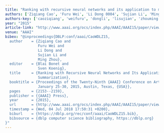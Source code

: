 ```yaml
---
title: "Ranking with recursive neural networks and its application to multi-document summarization"
authors: ['Ziqiang Cao', 'Furu Wei', 'Li Dong 0004', 'Sujian Li', 'Ming Zhou 0001']
authors-key: ['caoziqiang', 'weifuru', 'dongli', 'lisujian', 'zhouming']
year: "2015"
article-link: "http://www.aaai.org/ocs/index.php/AAAI/AAAI15/paper/view/9414"
venue: "AAAI"
bibex: "@inproceedings{DBLP:conf/aaai/CaoWDLZ15,
  author    = {Ziqiang Cao and
               Furu Wei and
               Li Dong and
               Sujian Li and
               Ming Zhou},
  editor    = {Blai Bonet and
               Sven Koenig},
  title     = {Ranking with Recursive Neural Networks and Its Application to Multi-Document
               Summarization},
  booktitle = {Proceedings of the Twenty-Ninth {AAAI} Conference on Artificial Intelligence,
               January 25-30, 2015, Austin, Texas, {USA}},
  pages     = {2153--2159},
  publisher = {{AAAI} Press},
  year      = {2015},
  url       = {http://www.aaai.org/ocs/index.php/AAAI/AAAI15/paper/view/9414},
  timestamp = {Wed, 04 Jul 2018 17:50:31 +0200},
  biburl    = {https://dblp.org/rec/conf/aaai/CaoWDLZ15.bib},
  bibsource = {dblp computer science bibliography, https://dblp.org}
}"
---
```

